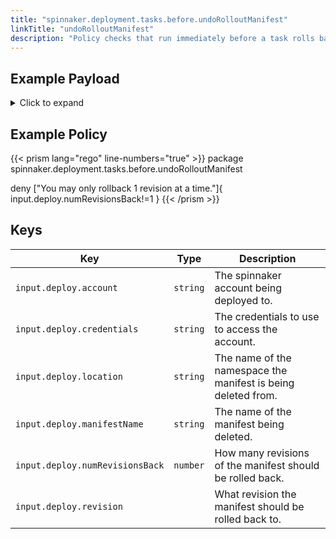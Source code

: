 ```yaml
---
title: "spinnaker.deployment.tasks.before.undoRolloutManifest"
linkTitle: "undoRolloutManifest"
description: "Policy checks that run immediately before a task rolls back a spinnaker manifest"
---
```


## Example Payload

<details><summary>Click to expand</summary>

```json
{
  "input": {
    "deploy": {
      "account": "spinnaker",
      "credentials": "spinnaker",
      "events": [],
      "location": "staging",
      "manifestName": "deployment hostname",
      "numRevisionsBack": 1,
      "revision": null
    }
  }
}
```
</details>

## Example Policy

{{< prism lang="rego" line-numbers="true" >}}
package spinnaker.deployment.tasks.before.undoRolloutManifest

deny ["You may only rollback 1 revision at a time."]{
	input.deploy.numRevisionsBack!=1
}
{{< /prism >}}

## Keys

| Key                             | Type     | Description                                                   |
| ------------------------------- | -------- | ------------------------------------------------------------- |
| `input.deploy.account`          | `string` | The spinnaker account being deployed to.                      |
| `input.deploy.credentials`      | `string` | The credentials to use to access the account.                 |
| `input.deploy.location`         | `string` | The name of the namespace the manifest is being deleted from. |
| `input.deploy.manifestName`     | `string` | The name of the manifest being deleted.                       |
| `input.deploy.numRevisionsBack` | `number` | How many revisions of the manifest should be rolled back.     |
| `input.deploy.revision`         | ` `      | What revision the manifest should be rolled back to.          |
